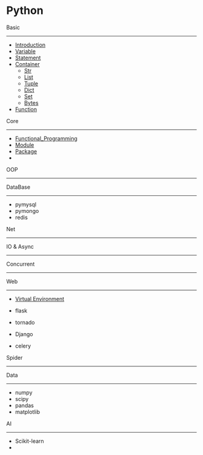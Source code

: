 # Python

Basic

---

- [Introduction](Introduction.md)
- [Variable](Variable.md)
- [Statement](Statement.md)
- [Container](Container.md)
  - [Str](Str.md)
  - [List](List.md)
  - [Tuple](Tuple.md)
  - [Dict](Dict.md)
  - [Set](Set.md)
  - [Bytes](Bytes.md)
- [Function](Function.md)



Core

---

- [Functional_Programming](Functional_Programming.md)
- [Module](Module.md)
- [Package](Package.md)
- 



OOP

---



DataBase

---

- pymysql
- pymongo
- redis



Net

---



IO & Async

---



Concurrent

---



Web

---

- [Virtual Environment](Virtual_Environment.md)

- flask
- tornado
- Django
- celery



Spider

---



Data

---

- numpy
- scipy
- pandas
- matplotlib



AI

---

- Scikit-learn
- 

